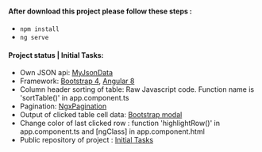 
#### After download this project please follow these steps : 
* `npm install`
* `ng serve`



#### Project status | Initial Tasks:
* Own JSON api: [MyJsonData](https://raw.githubusercontent.com/shahali007/MyJsonData/master/myjsondata.json)
* Framework: [Bootstrap 4](https://angular.io), [Angular 8](https://angular.io)
* Column header sorting of table: Raw Javascript code. Function name is 'sortTable()' in app.component.ts
* Pagination: [NgxPagination](http://michaelbromley.github.io/ngx-pagination/#/)
* Output of clicked table cell data: [Bootstrap modal](https://getbootstrap.com/docs/4.3/components/modal/)
* Change color of last clicked row : function 'highlightRow()' in app.component.ts and [ngClass] in app.component.html
* Public repository of project : [Initial Tasks](https://github.com/shahali007/Initial-tasks)
